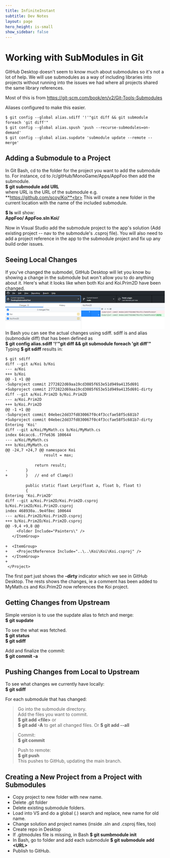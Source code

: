 ```yaml
---
title: InfiniteInstant
subtitle: Dev Notes
layout: page
hero_height: is-small
show_sidebar: false
---
```


# Working with SubModules in Git
GitHub Desktop doesn't seem to know much about submodules so it's not a lot of help.  We will use submodules as a way of including libraries into projects without running into the issues we had where all projects shared the same library references.

Most of this is from <https://git-scm.com/book/en/v2/Git-Tools-Submodules>

Aliases configured to make this easier.
```
$ git config --global alias.sdiff '!'"git diff && git submodule foreach 'git diff'"
$ git config --global alias.spush 'push --recurse-submodules=on-demand'
$ git config --global alias.supdate 'submodule update --remote --merge'
```
## Adding a Submodule to a Project
In Git Bash, cd to the folder for the project you want to add the submodule to.  For instance, cd to /c/gitHub/MonoGame/Apps/AppFoo then add the submodule.<br>
**$ git submodule add URL**<br>
where URL is the URL of the submodule e.g. **https://github.com/scoy/Koi**<br>
This will create a new folder in the current location with the name of the included submodule.

**$ ls** will show:<br>
**AppFoo/ AppFoo.sln Koi/**

Now in Visual Studio add the submodule project to the app's solution (Add existing project -- nav to the submodule's .csproj file).  You will also need to add a project reference in the app to the submodule project and fix up any build order issues. 

## Seeing Local Changes
If you've changed the submodel, GitHub Desktop will let you know bu showing a change in the submodule but won't allow you to do anything about it.  Here's what it looks like when both Koi and Koi.Prim2D have been changed.
![GitHub Dekstop](desktop.png)
In Bash you can see the actual changes using sdiff.  sdiff is and alias (submodule diff) that has been defined as<br>
**$ git config alias.sdiff '!'"git diff && git submodule foreach 'git diff'"**
Typing **$ git sdiff** results in:<br>
```
$ git sdiff
diff --git a/Koi b/Koi
--- a/Koi
+++ b/Koi
@@ -1 +1 @@
-Subproject commit 2772822d69aa19cd3085f653e51d949a4135d691
+Subproject commit 2772822d69aa19cd3085f653e51d949a4135d691-dirty
diff --git a/Koi.Prim2D b/Koi.Prim2D
--- a/Koi.Prim2D
+++ b/Koi.Prim2D
@@ -1 +1 @@
-Subproject commit 04ebec2dd37fd830067f0c4f3ccfae58f5c681b7
+Subproject commit 04ebec2dd37fd830067f0c4f3ccfae58f5c681b7-dirty
Entering 'Koi'
diff --git a/Koi/MyMath.cs b/Koi/MyMath.cs
index 64cacc6..f7fe636 100644
--- a/Koi/MyMath.cs
+++ b/Koi/MyMath.cs
@@ -24,7 +24,7 @@ namespace Koi
                 result = max;

             return result;
-        }
+        }   // end of Clamp()

         public static float Lerp(float a, float b, float t)
         {
Entering 'Koi.Prim2D'
diff --git a/Koi.Prim2D/Koi.Prim2D.csproj b/Koi.Prim2D/Koi.Prim2D.csproj
index 468930a..9e4f8ec 100644
--- a/Koi.Prim2D/Koi.Prim2D.csproj
+++ b/Koi.Prim2D/Koi.Prim2D.csproj
@@ -9,4 +9,8 @@
     <Folder Include="Painters\" />
   </ItemGroup>

+  <ItemGroup>
+    <ProjectReference Include="..\..\Koi\Koi\Koi.csproj" />
+  </ItemGroup>
+
 </Project>
```
The first part just shows the **-dirty** indicator which we see in GitHub Desktop.  The rests shows the changes, ie a comment has been added to MyMath.cs and Koi.Prim2D now references the Koi project.

## Getting Changes from Upstream
Simple version is to use the supdate alias to fetch and merge:<br>
**$ git supdate**

To see the what was fetched.<br>
**$ git status**<br>
**$ git sdiff**

Add and finalize the commit:<br>
**$ git commit -a**<br>

## Pushing Changes from Local to Upstream
To see what changes we currently have locally:<br>
**$ git sdiff**<br>

For each submodule that has changed:<br>
>Go into the submodule directory.<br>
Add the files you want to commit.<br>
**$ git add \<file\>** or<br>
**$ git add -A** to get all changed files. Or **$ git add --all** 


>Commit:<br>
**$ git commit**

>Push to remote:<br>
**$ git push**<br>
This pushes to GitHub, updating the main branch.


## Creating a New Project from a Project with Submodules

- Copy project to new folder with new name.
- Delete .git folder
- Delete existing submodule folders.
- Load into VS and do a global (*.*) search and replace, new name for old name.
- Change solution and project names (inside .sln and .csproj files, too)
- Create repo in Desktop
- If .gitmodules file is missing, in Bash **$ git sumbmodule init**
- In Bash, go to folder and add each submodule **$ git submodule add \<URL\>**
- Publish to GitHub.


